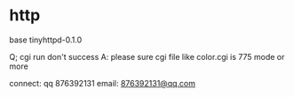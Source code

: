 # http
base tinyhttpd-0.1.0


Q; cgi run don't success
A: please sure cgi file like color.cgi is 775 mode or more



connect: qq 876392131 email: 876392131@qq.com 
